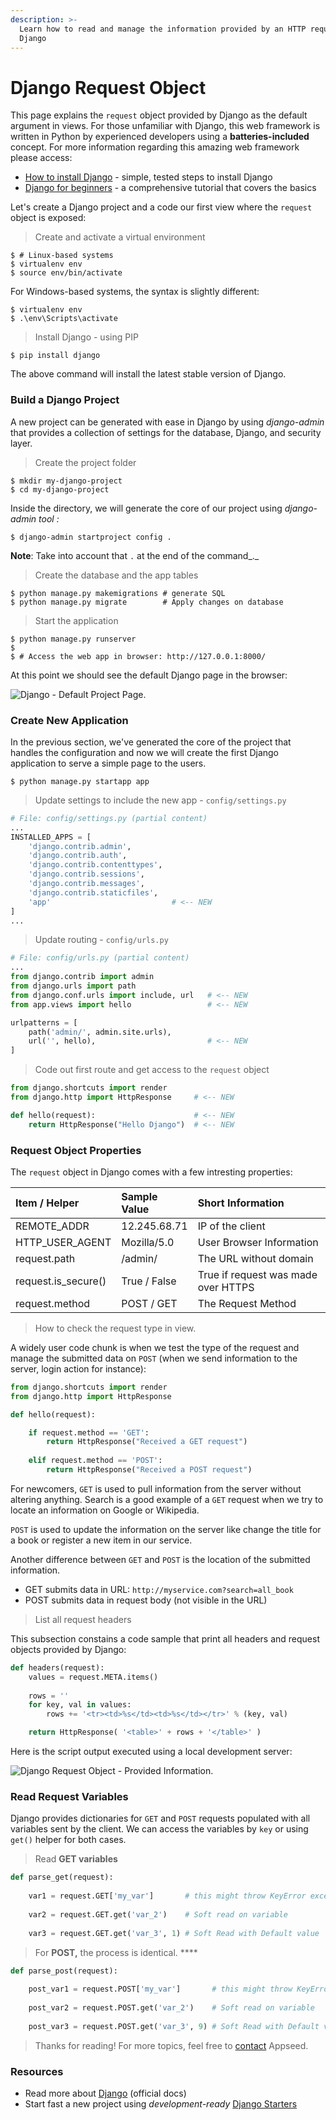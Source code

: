 ```yaml
---
description: >-
  Learn how to read and manage the information provided by an HTTP request in
  Django
---
```


# Django Request Object

This page explains the `request` object provided by Django as the default argument in views. For those unfamiliar with Django, this web framework is written in Python by experienced developers using a **batteries-included** concept. For more information regarding this amazing web framework please access:

* [How to install Django](django-how-to-install.md) - simple, tested steps to install Django
* [Django for beginners](django-for-beginners.md) - a comprehensive tutorial that covers the basics

Let's create a Django project and a code our first view where the `request` object is exposed:

> Create and activate a virtual environment

```text
$ # Linux-based systems
$ virtualenv env
$ source env/bin/activate  
```

For Windows-based systems, the syntax is slightly different:

```text
$ virtualenv env
$ .\env\Scripts\activate
```

> Install Django - using PIP

```text
$ pip install django
```

The above command will install the latest stable version of Django.

### Build a Django Project <a id="build-a-django-project"></a>

A new project can be generated with ease in Django by using _django-admin_ that provides a collection of settings for the database, Django, and security layer.

> Create the project folder

```text
$ mkdir my-django-project
$ cd my-django-project
```

 Inside the directory, we will generate the core of our project using _django-admin tool :_

```text
$ django-admin startproject config .
```

 **Note**: Take into account that `.` at the end of the command_._

> Create the database and the app tables

```text
$ python manage.py makemigrations # generate SQL
$ python manage.py migrate        # Apply changes on database   
```

> Start the application

```text
$ python manage.py runserver 
$
$ # Access the web app in browser: http://127.0.0.1:8000/
```

At this point we should see the default Django page in the browser:

![Django - Default Project Page.](../../.gitbook/assets/django-framework-cover.jpg)



### Create New Application

In the previous section, we've generated the core of the project that handles the configuration and now we will create the first Django application to serve a simple page to the users. 

```text
$ python manage.py startapp app
```

> Update settings to include the new app - `config/settings.py`

```python
# File: config/settings.py (partial content)
...
INSTALLED_APPS = [
    'django.contrib.admin',
    'django.contrib.auth',
    'django.contrib.contenttypes',
    'django.contrib.sessions',
    'django.contrib.messages',
    'django.contrib.staticfiles',
    'app'                           # <-- NEW
]
...
```

> Update routing - `config/urls.py`

```python
# File: config/urls.py (partial content)
...
from django.contrib import admin
from django.urls import path
from django.conf.urls import include, url   # <-- NEW
from app.views import hello                 # <-- NEW

urlpatterns = [
    path('admin/', admin.site.urls),
    url('', hello),                         # <-- NEW
]
```

> Code out first route and get access to the `request` object

```python
from django.shortcuts import render
from django.http import HttpResponse     # <-- NEW

def hello(request):                      # <-- NEW    
    return HttpResponse("Hello Django")  # <-- NEW   
```



### Request Object Properties

The `request` object in Django comes with a few intresting properties: 

| Item / Helper | Sample Value | Short Information |
| :--- | :--- | :--- |
| REMOTE\_ADDR | 12.245.68.71 | IP of the client |
| HTTP\_USER\_AGENT | Mozilla/5.0 | User Browser Information |
| request.path | /admin/ | The URL without domain |
| request.is\_secure\(\) | True / False | True if request was made over HTTPS |
| request.method | POST / GET | The Request Method  |

> How to check the request type in view.

A widely user code chunk is when we test the type of the request and manage the submitted data on `POST` \(when we send information to the server, login action for instance\):

```python
from django.shortcuts import render
from django.http import HttpResponse     

def hello(request):

    if request.method == 'GET':    
        return HttpResponse("Received a GET request")
        
    elif request.method == 'POST':    
        return HttpResponse("Received a POST request")
```

For newcomers, `GET` is used to pull information from the server without altering anything. Search is a good example of a `GET` request when we try to locate an information on Google or Wikipedia. 

`POST` is used to update the information on the server like change the title for a book or register a new item in our service.

Another difference between `GET` and `POST` is the location of the submitted information. 

* GET submits data in URL: `http://myservice.com?search=all_book`
* POST submits data in request body \(not visible in the URL\)

> List all request headers

This subsection constains a code sample that print all headers and request objects provided by Django:

```python
def headers(request): 
    values = request.META.items() 
    
    rows = ''
    for key, val in values:
        rows += '<tr><td>%s</td><td>%s</td></tr>' % (key, val)

    return HttpResponse( '<table>' + rows + '</table>' )
```

Here is the script output executed using a local development server:

![Django Request Object - Provided Information.](../../.gitbook/assets/djang-request-headers.jpg)

### Read Request Variables

Django provides dictionaries for `GET` and `POST` requests populated with all variables sent by the client. We can access the variables by `key` or using `get()` helper for both cases. 

> Read **GET variables**

```python
def parse_get(request):
    
    var1 = request.GET['my_var']       # this might throw KeyError exception
    
    var2 = request.GET.get('var_2')    # Soft read on variable
    
    var3 = request.GET.get('var_3', 1) # Soft Read with Default value     
```

> For **POST,** the process is identical. ****

```python
def parse_post(request):
    
    post_var1 = request.POST['my_var']       # this might throw KeyError exception
    
    post_var2 = request.POST.get('var_2')    # Soft read on variable
    
    post_var3 = request.POST.get('var_3', 9) # Soft Read with Default value     
```



> Thanks for reading! For more topics, feel free to [contact](https://appseed.us/support) Appseed.



### Resources 

* Read more about [Django](https://www.djangoproject.com/) \(official docs\)
* Start fast a new project using _development-ready_ [Django Starters](https://appseed.us/admin-dashboards/django) 

